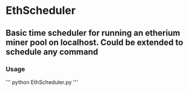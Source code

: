 # EthScheduler

## Basic time scheduler for running an etherium miner pool on localhost. Could be extended to schedule any command

### Usage

'''
python EthScheduler.py
'''
